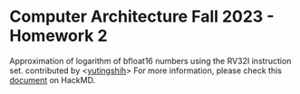 # Computer Architecture Fall 2023 - Homework 2
Approximation of logarithm of bfloat16 numbers using the RV32I instruction set.
contributed by <[yutingshih](https://github.com/yutingshih)>
For more information, please check this [document](https://hackmd.io/@yutingshih/arch2023-homework2) on HackMD.